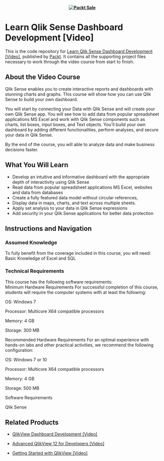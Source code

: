 
<b><p align='center'>[![Packt Sale](https://static.packt-cdn.com/assets/images/packt+events/Improve_UX.png)](https://packt.link/algotradingpython)</p></b> 




# Learn Qlik Sense Dashboard Development [Video]
This is the code repository for [Learn Qlik Sense Dashboard Development [Video]](https://www.packtpub.com/big-data-and-business-intelligence/learn-qlik-sense-dashboard-development-video?utm_source=github&utm_medium=repository&utm_campaign=9781789615449), published by [Packt](https://www.packtpub.com/?utm_source=github). It contains all the supporting project files necessary to work through the video course from start to finish.
## About the Video Course
Qlik Sense enables you to create interactive reports and dashboards with stunning charts and graphs. This course will show how you can use Qlik Sense to build your own dashboard.

You will start by connecting your Data with Qlik Sense and will create your own Qlik Sense app. You will see how to add data from popular spreadsheet applications MS Excel and work with Qlik Sense components such as charts, list boxes, input boxes, and Text objects. You'll build your own dashboard by adding different functionalities, perform analyses, and secure your data in Qlik Sense.

By the end of the course, you will able to analyze data and make business decisions faster.

<H2>What You Will Learn</H2>
<DIV class=book-info-will-learn-text>
<UL>
<LI>Develop an intuitive and informative dashboard with the appropriate depth of interactivity using Qlik Sense 
<LI>Read data from popular spreadsheet applications MS Excel, websites and data from databases 
<LI>Create a fully featured data model without circular references, 
<LI>Display data in maps, charts, and text across multiple sheets. 
<LI>Apply set analysis to your data in Qlik Sense expressions 
<LI>Add security in your Qlik Sense applications for better data protection </LI></UL></DIV>

## Instructions and Navigation
### Assumed Knowledge
To fully benefit from the coverage included in this course, you will need:<br/>
Basic Knowledge of Excel and SQL
### Technical Requirements
This course has the following software requirements:<br/>
Minimum Hardware Requirements
For successful completion of this course, students will require the computer systems with at least the following:


OS: Windows 7



Processor: Multicore X64 compatible processors



Memory: 4 GB



Storage: 300 MB


Recommended Hardware Requirements
For an optimal experience with hands-on labs and other practical activities, we recommend the following configuration:


OS: Windows 7 or 10



Processor: Multicore X64 compatible processors



Memory:  4 GB



Storage: 500 MB


Software Requirements

Qlik Sense



## Related Products
* [QlikView Dashboard Development [Video]](https://www.packtpub.com/big-data-and-business-intelligence/qlikview-dashboard-development-video?utm_source=github&utm_medium=repository&utm_campaign=9781789136562)

* [Advanced QlikView 12 for Developers [Video]](https://www.packtpub.com/big-data-and-business-intelligence/advanced-qlikview-12-developers-video?utm_source=github&utm_medium=repository&utm_campaign=9781789130904)

* [Getting Started with QlikView [Video]](https://www.packtpub.com/big-data-and-business-intelligence/getting-started-qlikview-video?utm_source=github&utm_medium=repository&utm_campaign=9781788991520)

